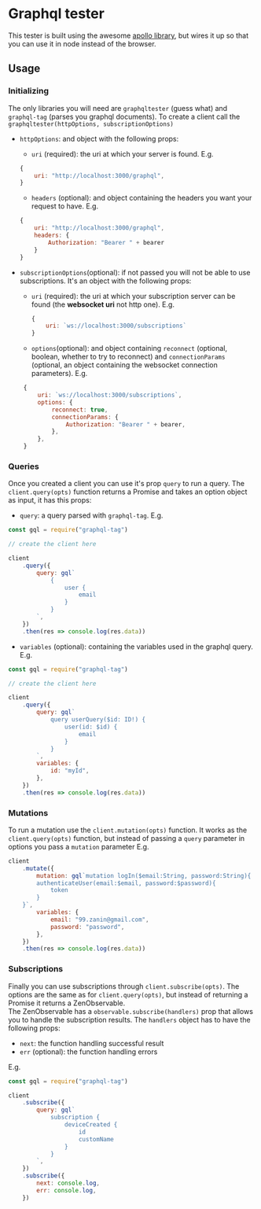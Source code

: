 # Graphql tester

This tester is built using the awesome [apollo library](https://www.apollographql.com/), but wires it up so that you can use it in node instead of the browser.

## Usage

### Initializing

The only libraries you will need are `graphqltester` (guess what) and `graphql-tag` (parses you graphql documents).
To create a client call the `graphqltester(httpOptions, subscriptionOptions)`

* `httpOptions`: and object with the following props:

  * `uri` (required): the uri at which your server is found. E.g.

  ```js
  {
      uri: "http://localhost:3000/graphql",
  }
  ```

  * `headers` (optional): and object containing the headers you want your request to have. E.g.

  ```js
  {
      uri: "http://localhost:3000/graphql",
      headers: {
          Authorization: "Bearer " + bearer
      }
  }
  ```

* `subscriptionOptions`(optional): if not passed you will not be able to use subscriptions. It's an object with the following props:

  * `uri` (required): the uri at which your subscription server can be found (the **websocket uri** not http one). E.g.
    ```js
    {
        uri: `ws://localhost:3000/subscriptions`
    }
    ```
  * `options`(optional): and object containing `reconnect` (optional, boolean, whether to try to reconnect) and `connectionParams` (optional, an object containing the websocket connection parameters). E.g.

  ```js
   {
       uri: `ws://localhost:3000/subscriptions`,
       options: {
           reconnect: true,
           connectionParams: {
               Authorization: "Bearer " + bearer,
           },
       },
   }
  ```

### Queries

Once you created a client you can use it's prop `query` to run a query.
The `client.query(opts)` function returns a Promise and takes an option object as input, it has this props:

* `query`: a query parsed with `graphql-tag`. E.g.

```js
const gql = require("graphql-tag")

// create the client here

client
    .query({
        query: gql`
            {
                user {
                    email
                }
            }
        `,
    })
    .then(res => console.log(res.data))
```

* `variables` (optional): containing the variables used in the graphql query. E.g.

```js
const gql = require("graphql-tag")

// create the client here

client
    .query({
        query: gql`
            query userQuery($id: ID!) {
                user(id: $id) {
                    email
                }
            }
        `,
        variables: {
            id: "myId",
        },
    })
    .then(res => console.log(res.data))
```

### Mutations

To run a mutation use the `client.mutation(opts)` function. It works as the `client.query(opts)` function, but instead of passing a `query` parameter in options you pass a `mutation` parameter
E.g.

```js
client
    .mutate({
        mutation: gql`mutation logIn($email:String, password:String){
        authenticateUser(email:$email, password:$password){
            token
        }
    }`,
        variables: {
            email: "99.zanin@gmail.com",
            password: "password",
        },
    })
    .then(res => console.log(res.data))
```

### Subscriptions

Finally you can use subscriptions through `client.subscribe(opts)`. The options are the same as for `client.query(opts)`, but instead of returning a Promise it returns a ZenObservable.  
The ZenObservable has a `observable.subscribe(handlers)` prop that allows you to handle the subscription results. The `handlers` object has to have the following props:

* `next`: the function handling successful result
* `err` (optional): the function handling errors

E.g.

```js
const gql = require("graphql-tag")

client
    .subscribe({
        query: gql`
            subscription {
                deviceCreated {
                    id
                    customName
                }
            }
        `,
    })
    .subscribe({
        next: console.log,
        err: console.log,
    })
```
